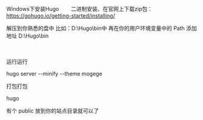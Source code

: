 
Windows下安装Hugo
　　二进制安装、在官网上下载zip包：https://gohugo.io/getting-started/installing/

解压到你熟悉的盘中 比如：D:\Hugo\bin中    再在你的用户环境变量中的 Path 添加 地址 D:\Hugo\bin


<!-- 在cmd中出现以下信息说明安装成功，没有的话检查下相关路径是否正确。

运行步骤
　　生成站点：win10中在你想要的目录下打开 Power Shell（打开方式按住 shift 鼠标左键点击文件夹）  

1
hugo new site myblog -->
　　

 

 <!-- Hugo官方解说是：https://gohugo.io/getting-started/directory-structure/ -->

运行运行

 hugo server --minify --theme mogege

 打包打包

 hugo


有个 public 放到你的站点目录就可以了